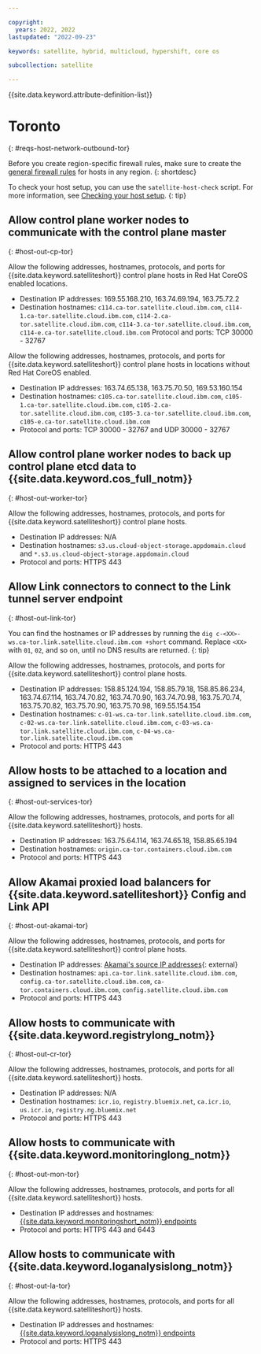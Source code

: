 ```yaml
---

copyright:
  years: 2022, 2022
lastupdated: "2022-09-23"

keywords: satellite, hybrid, multicloud, hypershift, core os

subcollection: satellite

---
```


{{site.data.keyword.attribute-definition-list}}

# Toronto
{: #reqs-host-network-outbound-tor}

Before you create region-specific firewall rules, make sure to create the [general firewall rules](/docs/satellite?topic=satellite-reqs-host-network-outbound) for hosts in any region.
{: shortdesc}


To check your host setup, you can use the `satellite-host-check` script. For more information, see [Checking your host setup](/docs/satellite?topic=satellite-host-network-check).
{: tip}


## Allow control plane worker nodes to communicate with the control plane master
{: #host-out-cp-tor}

Allow the following addresses, hostnames, protocols, and ports for {{site.data.keyword.satelliteshort}} control plane hosts in Red Hat CoreOS enabled locations.

- Destination IP addresses: 169.55.168.210, 163.74.69.194, 163.75.72.2
- Destination hostnames: `c114.ca-tor.satellite.cloud.ibm.com`, `c114-1.ca-tor.satellite.cloud.ibm.com`, `c114-2.ca-tor.satellite.cloud.ibm.com`, `c114-3.ca-tor.satellite.cloud.ibm.com`, `c114-e.ca-tor.satellite.cloud.ibm.com`
 Protocol and ports: TCP 30000 - 32767

Allow the following addresses, hostnames, protocols, and ports for {{site.data.keyword.satelliteshort}} control plane hosts in locations without Red Hat CoreOS enabled.

* Destination IP addresses:  163.74.65.138, 163.75.70.50, 169.53.160.154 
* Destination hostnames:  `c105.ca-tor.satellite.cloud.ibm.com`, `c105-1.ca-tor.satellite.cloud.ibm.com`, `c105-2.ca-tor.satellite.cloud.ibm.com`, `c105-3.ca-tor.satellite.cloud.ibm.com`, `c105-e.ca-tor.satellite.cloud.ibm.com` 
* Protocol and ports: TCP 30000 - 32767 and UDP 30000 - 32767

## Allow control plane worker nodes to back up control plane etcd data to {{site.data.keyword.cos_full_notm}}
{: #host-out-worker-tor}

Allow the following addresses, hostnames, protocols, and ports for {{site.data.keyword.satelliteshort}} control plane hosts.
* Destination IP addresses: N/A
* Destination hostnames: `s3.us.cloud-object-storage.appdomain.cloud` and `*.s3.us.cloud-object-storage.appdomain.cloud`
* Protocol and ports: HTTPS 443

## Allow Link connectors to connect to the Link tunnel server endpoint
{: #host-out-link-tor}

You can find the hostnames or IP addresses by running the `dig c-<XX>-ws.ca-tor.link.satellite.cloud.ibm.com +short` command. Replace `<XX>` with `01`, `02`, and so on, until no DNS results are returned.
{: tip}

Allow the following addresses, hostnames, protocols, and ports for {{site.data.keyword.satelliteshort}} control plane hosts.
* Destination IP addresses: 158.85.124.194, 158.85.79.18, 158.85.86.234, 163.74.67.114, 163.74.70.82, 163.74.70.90, 163.74.70.98, 163.75.70.74, 163.75.70.82, 163.75.70.90, 163.75.70.98, 169.55.154.154 
* Destination hostnames: `c-01-ws.ca-tor.link.satellite.cloud.ibm.com`, `c-02-ws.ca-tor.link.satellite.cloud.ibm.com`, `c-03-ws.ca-tor.link.satellite.cloud.ibm.com`, `c-04-ws.ca-tor.link.satellite.cloud.ibm.com`
* Protocol and ports: HTTPS 443

## Allow hosts to be attached to a location and assigned to services in the location
{: #host-out-services-tor}

Allow the following addresses, hostnames, protocols, and ports for all {{site.data.keyword.satelliteshort}} hosts.
* Destination IP addresses: 163.75.64.114, 163.74.65.18, 158.85.65.194
* Destination hostnames: `origin.ca-tor.containers.cloud.ibm.com`
* Protocol and ports: HTTPS 443

## Allow Akamai proxied load balancers for {{site.data.keyword.satelliteshort}} Config and Link API
{: #host-out-akamai-tor}

Allow the following addresses, hostnames, protocols, and ports for {{site.data.keyword.satelliteshort}} control plane hosts.
* Destination IP addresses: [Akamai's source IP addresses](https://github.com/IBM-Cloud/kube-samples/tree/master/akamai/gtm-liveness-test){: external} 
* Destination hostnames: `api.ca-tor.link.satellite.cloud.ibm.com`, `config.ca-tor.satellite.cloud.ibm.com`, `ca-tor.containers.cloud.ibm.com`, `config.satellite.cloud.ibm.com`
* Protocol and ports: HTTPS 443

## Allow hosts to communicate with {{site.data.keyword.registrylong_notm}}
{: #host-out-cr-tor}

Allow the following addresses, hostnames, protocols, and ports for all {{site.data.keyword.satelliteshort}} hosts.
* Destination IP addresses: N/A
* Destination hostnames: `icr.io`, `registry.bluemix.net`, `ca.icr.io`, `us.icr.io`, `registry.ng.bluemix.net`
* Protocol and ports: HTTPS 443

## Allow hosts to communicate with {{site.data.keyword.monitoringlong_notm}}
{: #host-out-mon-tor}

Allow the following addresses, hostnames, protocols, and ports for all {{site.data.keyword.satelliteshort}} hosts.
* Destination IP addresses and hostnames: [{{site.data.keyword.monitoringshort_notm}} endpoints](/docs/monitoring?topic=monitoring-endpoints)
* Protocol and ports: HTTPS 443 and 6443

## Allow hosts to communicate with {{site.data.keyword.loganalysislong_notm}}
{: #host-out-la-tor}

Allow the following addresses, hostnames, protocols, and ports for all {{site.data.keyword.satelliteshort}} hosts.
* Destination IP addresses and hostnames: [{{site.data.keyword.loganalysislong_notm}} endpoints](/docs/log-analysis?topic=log-analysis-endpoints#endpoints_api_public)
* Protocol and ports: HTTPS 443



